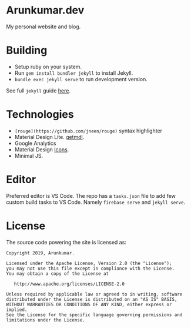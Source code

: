 # Arunkumar.dev
My personal website and blog.

# Building

* Setup ruby on your system.
* Run `gem install bundler jekyll` to install Jekyll.
* `bundle exec jekyll serve` to run development version.

See full `jekyll` guide [here](https://jekyllrb.com/).

# Technologies

* `[rouge](https://github.com/jneen/rouge)` syntax highlighter
* Material Design Lite. [getmdl](https://getmdl.io/started/).
* Google Analytics
* Material Design [Icons](https://materialdesignicons.com/).
* Minimal JS.

# Editor

Preferred editor is VS Code. The repo has a `tasks.json` file to add few custom build tasks to VS Code. Namely `firebase serve` and `jekyll serve`.

# License

The source code powering the site is licensed as:

    Copyright 2019, Arunkumar.

    Licensed under the Apache License, Version 2.0 (the "License");
    you may not use this file except in compliance with the License.
    You may obtain a copy of the License at

       http://www.apache.org/licenses/LICENSE-2.0

    Unless required by applicable law or agreed to in writing, software
    distributed under the License is distributed on an "AS IS" BASIS,
    WITHOUT WARRANTIES OR CONDITIONS OF ANY KIND, either express or implied.
    See the License for the specific language governing permissions and
    limitations under the License.
